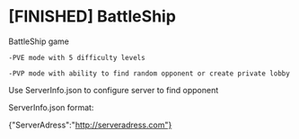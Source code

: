 # [FINISHED] BattleShip
BattleShip game

	-PVE mode with 5 difficulty levels

	-PVP mode with ability to find random opponent or create private lobby

Use ServerInfo.json to configure server to find opponent

ServerInfo.json format:

{"ServerAdress":"http://serveradress.com"}
